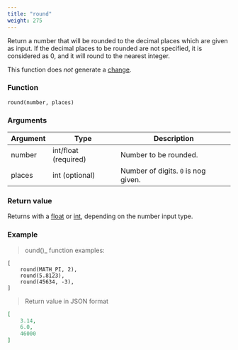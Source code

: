 ```yaml
---
title: "round"
weight: 275
---
```


Return a number that will be rounded to the decimal places which are given as input.
If the decimal places to be rounded are not specified, it is considered as 0, and it will round to the nearest integer.

This function does *not* generate a [change](../../../overview/changes).

### Function

`round(number, places)`

### Arguments

Argument | Type                 | Description
-------- | -------------------- | ------------
number   | int/float (required) | Number to be rounded.
places   | int (optional)       | Number of digits. `0` is nog given.

### Return value

Returns with a [float](../../../data-types/float) or [int](../../../data-types/int), depending on the number input type.

### Example

> ound()_ function examples:

```thingsdb,json_response
[
    round(MATH_PI, 2),
    round(5.8123),
    round(45634, -3),
]
```

> Return value in JSON format

```json
[
    3.14,
    6.0,
    46000
]
```
